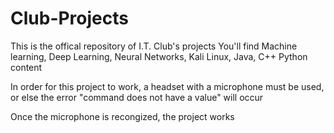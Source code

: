 # Club-Projects
This is the offical repository of I.T. Club's projects
You'll find Machine learning, Deep Learning, Neural Networks, Kali Linux, Java, C++ Python content

In order for this project to work, a headset with a microphone must be used, or else the error
"command does not have a value" will occur

Once the microphone is recongized, the project works 
